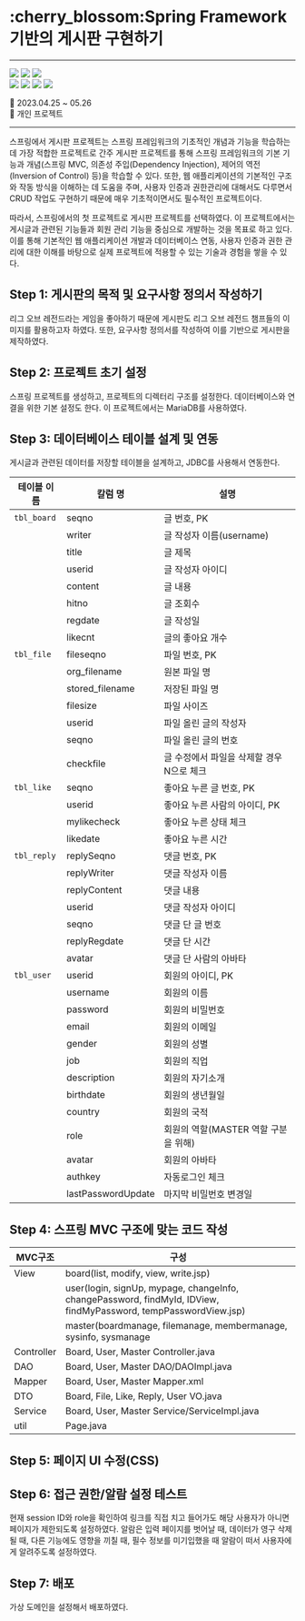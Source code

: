 <h1>:cherry_blossom:Spring Framework 기반의 게시판 구현하기</h1>

<hr>
<span>
  <img src="https://img.shields.io/badge/Spring-6DB33F?style=for-the-badge&logo=Spring&logoColor=white"/>
  <img src="https://img.shields.io/badge/apachetomcat-F8DC75?style=for-the-badge&logo=apachetomcat&logoColor=white"/>
  <img src="https://img.shields.io/badge/mariadb-003545?style=for-the-badge&logo=mariadb&logoColor=white"/>
</span>
<br>
<span>
  <img src="https://img.shields.io/badge/Java-007396?style=for-the-badge&logo=OpenJDK&logoColor=white"/>
  <img src="https://img.shields.io/badge/JavaScript-F7DF1E?style=for-the-badge&logo=JavaScript&logoColor=black"/>
  <img src="https://img.shields.io/badge/HTML5-E34F26?style=for-the-badge&logo=HTML5&logoColor=black"/>
  <img src="https://img.shields.io/badge/CSS3-1572B6?style=for-the-badge&logo=CSS3&logoColor=black"/>
</span>

:calendar: 2023.04.25 ~ 05.26<br>
:raising_hand: 개인 프로젝트<br>


<hr>

스프링에서 게시판 프로젝트는 스프링 프레임워크의 기초적인 개념과 기능을 학습하는 데 가장 적합한 프로젝트로 간주
게시판 프로젝트를 통해 스프링 프레임워크의 기본 기능과 개념(스프링 MVC, 의존성 주입(Dependency Injection), 제어의 역전(Inversion of Control) 등)을 학습할 수 있다.
또한, 웹 애플리케이션의 기본적인 구조와 작동 방식을 이해하는 데 도움을 주며, 사용자 인증과 권한관리에 대해서도 다루면서 CRUD 작업도 구현하기 때문에 매우 기초적이면서도 필수적인 프로젝트이다.

따라서, 스프링에서의 첫 프로젝트로 게시판 프로젝트를 선택하였다. 
이 프로젝트에서는 게시글과 관련된 기능들과 회원 관리 기능을 중심으로 개발하는 것을 목표로 하고 있다. 
이를 통해 기본적인 웹 애플리케이션 개발과 데이터베이스 연동, 사용자 인증과 권한 관리에 대한 이해를 바탕으로 실제 프로젝트에 적용할 수 있는 기술과 경험을 쌓을 수 있다.



<h2>Step 1: 게시판의 목적 및 요구사항 정의서 작성하기</h2>
리그 오브 레전드라는 게임을 좋아하기 때문에 게시판도 리그 오브 레전드 챔프들의 이미지를 활용하고자 하였다. 또한, 요구사항 정의서를 작성하여 이를 기반으로 게시판을 제작하였다.


<h2>Step 2: 프로젝트 초기 설정</h2>
스프링 프로젝트를 생성하고, 프로젝트의 디렉터리 구조를 설정한다. 데이터베이스와 연결을 위한 기본 설정도 한다. 이 프로젝트에서는 MariaDB를 사용하였다.


<h2>Step 3: 데이터베이스 테이블 설계 및 연동</h2>
게시글과 관련된 데이터를 저장할 테이블을 설계하고, JDBC를 사용해서 연동한다.

|테이블 이름|칼럼 명|설명|
|---|---|---|
|`tbl_board`|seqno|글 번호, PK|
||writer|글 작성자 이름(username)|
||title|글 제목|
||userid|글 작성자 아이디|
||content|글 내용|
||hitno|글 조회수|
||regdate|글 작성일|
||likecnt|글의 좋아요 개수|
|`tbl_file`|fileseqno|파일 번호, PK|
||org_filename|원본 파일 명|
||stored_filename|저장된 파일 명|
||filesize|파일 사이즈|
||userid|파일 올린 글의 작성자|
||seqno|파일 올린 글의 번호|
||checkfile|글 수정에서 파일을 삭제할 경우 N으로 체크|
|`tbl_like`|seqno|좋아요 누른 글 번호, PK|
||userid|좋아요 누른 사람의 아이디, PK|
||mylikecheck|좋아요 누른 상태 체크|
||likedate|좋아요 누른 시간|
|`tbl_reply`|replySeqno|댓글 번호, PK|
||replyWriter|댓글 작성자 이름|
||replyContent|댓글 내용|
||userid|댓글 작성자 아이디|
||seqno|댓글 단 글 번호|
||replyRegdate|댓글 단 시간|
||avatar|댓글 단 사람의 아바타|
|`tbl_user`|userid|회원의 아이디, PK
||username|회원의 이름
||password|회원의 비밀번호
||email|회원의 이메일
||gender|회원의 성별
||job|회원의 직업
||description|회원의 자기소개
||birthdate|회원의 생년월일
||country|회원의 국적
||role|회원의 역할(MASTER 역할 구분을 위해)
||avatar|회원의 아바타|
||authkey|자동로그인 체크|
||lastPasswordUpdate|마지막 비밀번호 변경일


<h2>Step 4: 스프링 MVC 구조에 맞는 코드 작성</h2>

|MVC구조|구성|
|---|---|
|View|board(list, modify, view, write.jsp)|
||user(login, signUp, mypage, changeInfo, changePassword, findMyId, IDView, findMyPassword, tempPasswordView.jsp)|
||master(boardmanage, filemanage, membermanage, sysinfo, sysmanage|
|Controller|Board, User, Master Controller.java|
|DAO|Board, User, Master DAO/DAOImpl.java|
|Mapper|Board, User, Master Mapper.xml|
|DTO|Board, File, Like, Reply, User VO.java|
|Service|Board, User, Master Service/ServiceImpl.java|
|util|Page.java|


<h2>Step 5: 페이지 UI 수정(CSS)</h2>


<h2>Step 6: 접근 권한/알람 설정 테스트</h2>
현재 session ID와 role을 확인하여 링크를 직접 치고 들어가도 해당 사용자가 아니면 페이지가 제한되도록 설정하였다. 
알람은 입력 페이지를 벗어날 때, 데이터가 영구 삭제될 때, 다른 기능에도 영향을 끼칠 때, 필수 정보를 미기입했을 때 알람이 떠서 사용자에게 알려주도록 설정하였다.


<h2>Step 7: 배포</h2>
가상 도메인을 설정해서 배포하였다.
